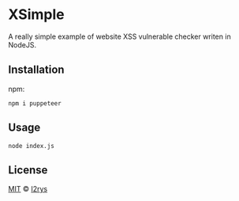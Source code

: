 # XSimple
A really simple example of website XSS vulnerable checker writen in NodeJS.

## Installation
npm:

    npm i puppeteer

## Usage

    node index.js

## License
<a href="https://github.com/I2rys/XSimple/blob/main/LICENSE">MIT</a> © <a href="https://github.com/I2rys">I2rys</a>
